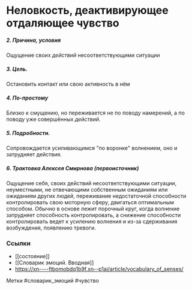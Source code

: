 #  Неловкость, деактивирующее отдаляющее чувство 

##### 2. Причина, условия
Ощущение своих _действий_ несоответствующими ситуации

##### 3. Цель.
Остановить контакт или свою активность в нём

##### 4. По-простому
Близко к смущению, но переживается не по поводу намерений, а по поводу уже совершённых _действий_. 

##### 5. Подробности.
Сопровождается усиливающимся "по воронке" волнением, оно и затрудняет действия.

##### 6. Трактовка Алексея Смирнова (первоисточник)
Ощущение себя, своих действий несоответствующими ситуации, неуместными, не отвечающими собственным ожиданиям или ожиданиям других людей, переживание недостаточной способности контролировать свою моторную сферу, двигаться оптимальным способом. 
Обычно в основе лежит порочный круг, когда волнение затрудняет способность контролировать, а снижение способности контролировать ведет к усилению волнения и из-за сдерживания возбуждения, появлению тревоги.


### Ссылки
- [[состояние]]
- [[Словарик эмоций. Вводная]]
- https://xn----ftbomobdq1b9f.xn--p1ai/article/vocabulary_of_senses/

Метки #словарик_эмоций #чувство 


